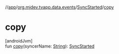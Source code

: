 //[app](../../../index.md)/[org.mjdev.tvapp.data.events](../index.md)/[SyncStarted](index.md)/[copy](copy.md)

# copy

[androidJvm]\
fun [copy](copy.md)(syncerName: [String](https://kotlinlang.org/api/latest/jvm/stdlib/kotlin/-string/index.html)): [SyncStarted](index.md)
